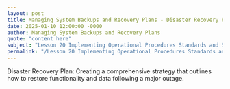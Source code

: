 ```yaml
---
layout: post
title: Managing System Backups and Recovery Plans - Disaster Recovery Plan
date: 2025-01-10 12:00:00 -0000
author: Managing System Backups and Recovery Plans
quote: "content here"
subject: "Lesson 20 Implementing Operational Procedures Standards and Specifications"
permalink: "/Lesson 20 Implementing Operational Procedures Standards and Specifications/Managing System Backups and Recovery Plans/Managing System Backups and Recovery Plans - Disaster Recovery Plan"
---
```


Disaster Recovery Plan: Creating a comprehensive strategy that outlines how to restore functionality and data following a major outage.
